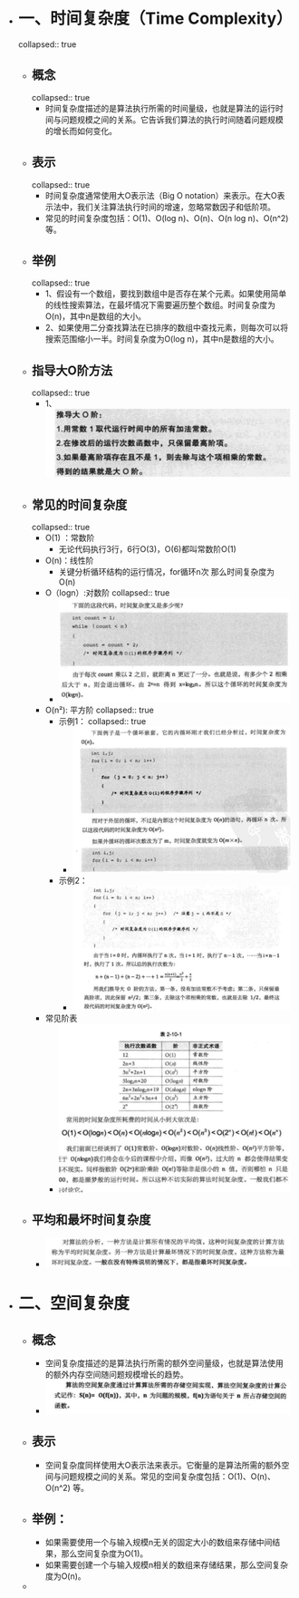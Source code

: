 - # 一、时间复杂度（Time Complexity）
  collapsed:: true
	- ## 概念
	  collapsed:: true
		- 时间复杂度描述的是算法执行所需的时间量级，也就是算法的运行时间与问题规模之间的关系。它告诉我们算法的执行时间随着问题规模的增长而如何变化。
	- ## 表示
	  collapsed:: true
		- 时间复杂度通常使用大O表示法（Big O notation）来表示。在大O表示法中，我们关注算法执行时间的增速，忽略常数因子和低阶项。
		- 常见的时间复杂度包括：O(1)、O(log n)、O(n)、O(n log n)、O(n^2) 等。
	- ## 举例
	  collapsed:: true
		- 1、假设有一个数组，要找到数组中是否存在某个元素。如果使用简单的线性搜索算法，在最坏情况下需要遍历整个数组。时间复杂度为O(n)，其中n是数组的大小。
		- 2、如果使用二分查找算法在已排序的数组中查找元素，则每次可以将搜索范围缩小一半。时间复杂度为O(log n)，其中n是数组的大小。
	- ## 指导大O阶方法
	  collapsed:: true
		- 1、 ![image.png](../assets/image_1686120560556_0.png)
	- ## 常见的时间复杂度
	  collapsed:: true
		- O(1) ：常数阶
			- 无论代码执行3行，6行O(3)，O(6)都叫常数阶O(1)
		- O(n)：线性阶
			- 关键分析循环结构的运行情况，for循环n次 那么时间复杂度为O(n)
		- O（logn）:对数阶
		  collapsed:: true
			- ![image.png](../assets/image_1686120960711_0.png)
		- O(n²): 平方阶
		  collapsed:: true
			- 示例1：
			  collapsed:: true
				- ![image.png](../assets/image_1686121097549_0.png)
			- 示例2：
				- ![image.png](../assets/image_1686121127962_0.png)
		- 常见阶表
			- ![image.png](../assets/image_1686121409212_0.png)
	- ## 平均和最坏时间复杂度
		- ![image.png](../assets/image_1686121557167_0.png)
- # 二、空间复杂度
	- ## 概念
		- 空间复杂度描述的是算法执行所需的额外空间量级，也就是算法使用的额外内存空间随问题规模增长的趋势。
		- ![image.png](../assets/image_1686121630869_0.png)
	- ## 表示
		- 空间复杂度同样使用大O表示法来表示。它衡量的是算法所需的额外空间与问题规模之间的关系。常见的空间复杂度包括：O(1)、O(n)、O(n^2) 等。
	- ## 举例：
		- 如果需要使用一个与输入规模n无关的固定大小的数组来存储中间结果，那么空间复杂度为O(1)。
		- 如果需要创建一个与输入规模n相关的数组来存储结果，那么空间复杂度为O(n)。
	-